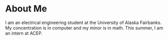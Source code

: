 # About Me

I am an electrical engineering student at the University of Alaska Fairbanks. My concentration is in computer and my minor is 
in math. This summer, I am an intern at ACEP. 
<br>
<br>



